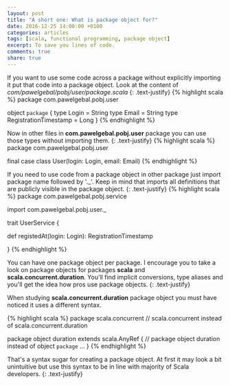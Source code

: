 ```yaml
---
layout: post
title: "A short one: What is package object for?"
date: 2016-12-25 14:00:00 +0100
categories: articles
tags: [scala, functional programming, package object]
excerpt: To save you lines of code.
comments: true
share: true
---
```


If you want to use some code across a package without explicitly importing it put that code into a package object.
Look at the content of *com/pawelgebal/pobj/user/package.scala*
{: .text-justify}
{% highlight scala %}
package com.pawelgebal.pobj.user

object `package` {
  type Login = String
  type Email = String
  type RegistrationTimestamp = Long
}
{% endhighlight %}

Now in other files in **com.pawelgebal.pobj.user** package you can use those types without importing them.
{: .text-justify}
{% highlight scala %}
package com.pawelgebal.pobj.user

final case class User(login: Login, email: Email)
{% endhighlight %}

If you need to use code from a package object in other package just import package name followed by '._'.
Keep in mind that imports all definitions that are publicly visible in the package object.
{: .text-justify}
{% highlight scala %}
package com.pawelgebal.pobj.service

import com.pawelgebal.pobj.user._

trait UserService {

  def registedAt(login: Login): RegistrationTimestamp

}
{% endhighlight %}

You can have one package object per package.
I encourage you to take a look on package objects for packages **scala** and **scala.concurrent.duration**.
You'll find implicit conversions, type aliases and you'll get the idea how pros use package objects.
{: .text-justify}

When studying **scala.concurrent.duration** package object you must have noticed it uses a different syntax.

{% highlight scala %}
package scala.concurrent // scala.concurrent instead of scala.concurrent.duration

package object duration extends scala.AnyRef { // package object duration instead of object `package`
  ...
}
{% endhighlight %}

That's a syntax sugar for creating a package object.
At first it may look a bit unintuitive but use this syntax to be in line with majority of Scala developers.
{: .text-justify}
